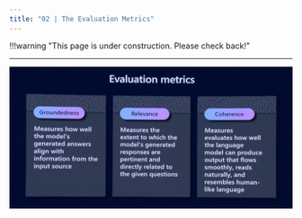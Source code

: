 ```yaml
---
title: "02 | The Evaluation Metrics"
---
```


!!!warning "This page is under construction. Please check back!"

---


![](../img/concepts/06-evaluation-metrics.png)